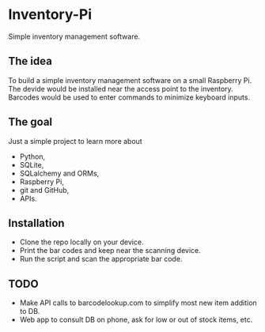 # Inventory-Pi
Simple inventory management software.

## The idea
To build a simple inventory management software on a small Raspberry Pi. The devide would be installed near the access point to the inventory. Barcodes would be used to enter commands to minimize keyboard inputs.

## The goal
Just a simple project to learn more about
* Python,
* SQLite,
* SQLalchemy and ORMs,
* Raspberry Pi,
* git and GitHub,
* APIs.

## Installation
* Clone the repo locally on your device.
* Print the bar codes and keep near the scanning device.
* Run the script and scan the appropriate bar code.

## TODO
* Make API calls to barcodelookup.com to simplify most new item addition to DB.
* Web app to consult DB on phone, ask for low or out of stock items, etc.
